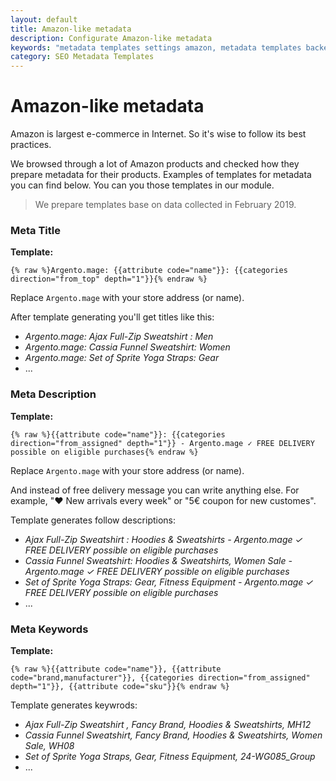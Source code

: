 ```yaml
---
layout: default
title: Amazon-like metadata
description: Configurate Amazon-like metadata
keywords: "metadata templates settings amazon, metadata templates backend configuration"
category: SEO Metadata Templates
---
```


# Amazon-like metadata

Amazon is largest e-commerce in Internet. So it's wise to follow its best practices.

We browsed through a lot of Amazon products and checked how they prepare metadata for their products. Examples of templates for metadata you can find below. You can you those templates in our module.

> We prepare templates base on data collected in February 2019.

### Meta Title

**Template:**

```
{% raw %}Argento.mage: {{attribute code="name"}}: {{categories direction="from_top" depth="1"}}{% endraw %}
```

Replace `Argento.mage` with your store address (or name).

After template generating you'll get titles like this:

 -  *Argento.mage: Ajax Full-Zip Sweatshirt : Men*
 -  *Argento.mage: Cassia Funnel Sweatshirt: Women*
 -  *Argento.mage: Set of Sprite Yoga Straps: Gear*
 -  ...

### Meta Description

**Template:**

```
{% raw %}{{attribute code="name"}}: {{categories direction="from_assigned" depth="1"}} - Argento.mage ✓ FREE DELIVERY possible on eligible purchases{% endraw %}
```

Replace `Argento.mage` with your store address (or name).

And instead of free delivery message you can write anything else. For example, "❤ New arrivals every week" or "5€ coupon for new customes".

Template generates follow descriptions:

 -  *Ajax Full-Zip Sweatshirt : Hoodies & Sweatshirts - Argento.mage ✓ FREE DELIVERY possible on eligible purchases*
 -  *Cassia Funnel Sweatshirt: Hoodies & Sweatshirts, Women Sale - Argento.mage ✓ FREE DELIVERY possible on eligible purchases*
 -  *Set of Sprite Yoga Straps: Gear, Fitness Equipment - Argento.mage ✓ FREE DELIVERY possible on eligible purchases*
 -  ...

### Meta Keywords

**Template:**

```
{% raw %}{{attribute code="name"}}, {{attribute code="brand,manufacturer"}}, {{categories direction="from_assigned" depth="1"}}, {{attribute code="sku"}}{% endraw %}
```

Template generates keywrods:

 -  *Ajax Full-Zip Sweatshirt , Fancy Brand, Hoodies & Sweatshirts, MH12*
 -  *Cassia Funnel Sweatshirt, Fancy Brand, Hoodies & Sweatshirts, Women Sale, WH08*
 -  *Set of Sprite Yoga Straps, Gear, Fitness Equipment, 24-WG085_Group*
 -  ...
